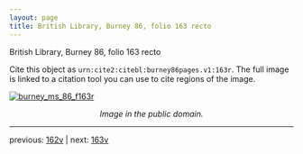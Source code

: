 ```yaml
---
layout: page
title: British Library, Burney 86, folio 163 recto
---
```


British Library, Burney 86, folio 163 recto

Cite this object as `urn:cite2:citebl:burney86pages.v1:163r`.  The full image is linked to a citation tool you can use to cite regions of the image.

[![burney_ms_86_f163r](http://www.homermultitext.org/iipsrv?IIIF=/project/homer/pyramidal/deepzoom/citebl/burney86imgs/v1/burney_ms_86_f163r.tif/full/800,/0/default.jpg)](http://www.homermultitext.org/ict2/?urn=urn:cite2:citebl:burney86imgs.v1:burney_ms_86_f163r) 

<p style="text-align: center; font-style: italic;">Image in the public domain.</p>

---

previous: [162v](../162v/) | next: [163v](../163v/)